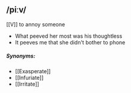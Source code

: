 ## /piːv/  
[[V]]
to annoy someone

- What peeved her most was his thoughtless
- It peeves me that she didn't bother to phone

##### Synonyms:
- [[Exasperate]]
- [[Infuriate]]
- [[Irritate]]